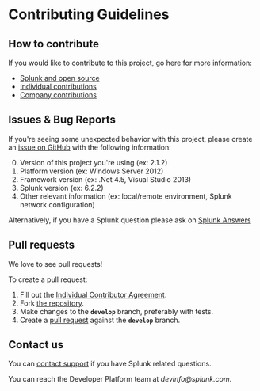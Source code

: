 # Contributing Guidelines

## How to contribute

If you would like to contribute to this project, go here for more information:

* [Splunk and open source][contributions]
* [Individual contributions][indivcontrib]
* [Company contributions][companycontrib]

## Issues & Bug Reports

If you're seeing some unexpected behavior with this project, please create an [issue on GitHub][issues] with the following information:

0. Version of this project you're using (ex: 2.1.2)
1. Platform version (ex: Windows Server 2012)
1. Framework version (ex: .Net 4.5, Visual Studio 2013)
1. Splunk version (ex: 6.2.2)
1. Other relevant information (ex: local/remote environment, Splunk network configuration)

Alternatively, if you have a Splunk question please ask on [Splunk Answers][answers]

## Pull requests

We love to see pull requests!

To create a pull request:

1. Fill out the [Individual Contributor Agreement][indivcontrib].
1. Fork [the repository][repo].
1. Make changes to the **`develop`** branch, preferably with tests.
1. Create a [pull request][pulls] against the **`develop`** branch.

## Contact us

You can [contact support][contact] if you have Splunk related questions.

You can reach the Developer Platform team at _devinfo@splunk.com_.

[contributions]:            http://dev.splunk.com/view/opensource/SP-CAAAEDM
[indivcontrib]:             http://dev.splunk.com/goto/individualcontributions
[companycontrib]:           http://dev.splunk.com/view/companycontributions/SP-CAAAEDR
[answers]:                  http://answers.splunk.com/
[repo]:                     https://github.com/splunk/splunk-sdk-csharp-pcl
[issues]:                   https://github.com/splunk/splunk-sdk-csharp-pcl/issues
[pulls]:                    https://github.com/splunk/splunk-sdk-csharp-pcl/pulls
[contact]:                  https://www.splunk.com/en_us/support-and-services.html
